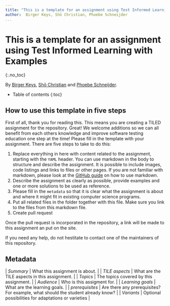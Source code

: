 ```yaml
---
title: "This is a template for an assignment using Test Informed Learning with Examples"
author:  Birger Keys, Shō Christian, Phoebe Schneijder
...
```


# This is a template for an assignment using Test Informed Learning with Examples
{:.no_toc} 
 
By [Birger Keys](https://birgerkeys.com), [Shō Christian](https://orcid.org/0000-0000-0000-0000) and [Phoebe Schneijder](mailto:Phoebe.Schneijder@some-university.edu).

- Table of contents
{:toc}

## How to use this template in five steps

First of all, thank you for reading this. This means you are creating a TILED assignment for the repository. Great! We welcome additions so we can all benefit from each others knowledge and improve software testing education one step at the time! Please fill in the template with your assignment. There are five steps to take to do this:

1. Replace everything in here with content related to the assignment, starting with the `YAML` header. You can use markdown in the body to structure and describe the assignment. It is possible to include images, code listings and links to files or other pages. If you are not familiar with markdown, please look at the [GitHub guide](https://guides.github.com/features/mastering-markdown/) on how to use markdown.
2. Describe the assignment as clearly as possible, provide examples and one or more solutions to be used as reference.
3. Please fill in the `metadata` so that it is clear what the assignment is about and where it might fit in existing computer science programs.
4. Put all related files in the folder together with this file. Make sure you link to the files from this markdown file.
5. Create pull request 

Once the pull request is incorporated in the repository, a link will be made to this assignment an put on the site.

If you need any help, do not hestitate to contact one of the maintainers of this repository.

## Metadata

| *Summary*         | What this assignment is about. |
| *TILE aspects*    | What are the TILE aspects in this assignment. |
| *Topics*          | The topics covered by this assignment. |
| *Audience*        | Who is this assigment for. |
| *Learning goals*  | What are the learning goals. |
| *prerequisites*   | Are there any prerequisites? For example, what should the student already know? |
| *Variants*        | Optional possibilities for adaptations or varieties |